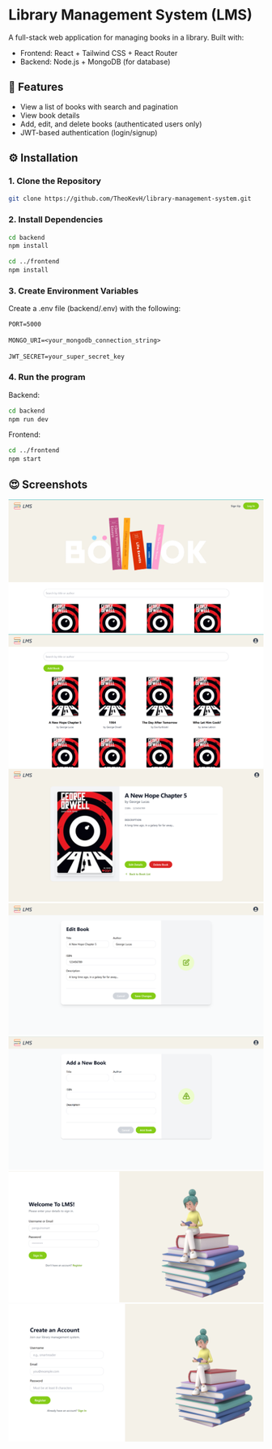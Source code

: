 # Library Management System (LMS)

A full-stack web application for managing books in a library. Built with:

- Frontend: React + Tailwind CSS + React Router
- Backend: Node.js + MongoDB (for database)

## 🚀 Features

- View a list of books with search and pagination
- View book details
- Add, edit, and delete books (authenticated users only)
- JWT-based authentication (login/signup)

## ⚙️ Installation
### 1. Clone the Repository

```bash
git clone https://github.com/TheoKevH/library-management-system.git
```

### 2. Install Dependencies
```bash
cd backend
npm install
```
```bash
cd ../frontend
npm install
```
### 3. Create Environment Variables
Create a .env file (backend/.env) with the following:

````
PORT=5000

MONGO_URI=<your_mongodb_connection_string>

JWT_SECRET=your_super_secret_key
````

### 4. Run the program
Backend:
```bash
cd backend
npm run dev
```

Frontend:
```bash
cd ../frontend
npm start
```

## 😍 Screenshots 
![Home](7.png)
![1](1.png)
![2](2.png)
![3](3.png)
![4](4.png)
![5](5.png)
![6](6.png)